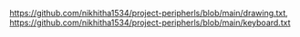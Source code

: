 https://github.com/nikhitha1534/project-peripherls/blob/main/drawing.txt,
https://github.com/nikhitha1534/project-peripherls/blob/main/keyboard.txt
